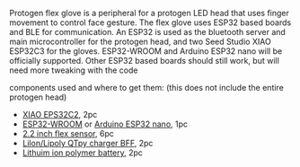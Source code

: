 Protogen flex glove is a peripheral for a protogen LED head that uses finger movement to control face gesture. The flex glove uses ESP32 based boards and BLE for communication.
An ESP32 is used as the bluetooth server and main microcontroller for the protogen head, and two Seed Studio XIAO ESP32C3 for the gloves.
ESP32-WROOM and Arduino ESP32 nano will be officially supported. Other ESP32 based boards should still work, but will need more tweaking with the code

components used and where to get them: (this does not include the entire protogen head)
- [XIAO EPS32C2](https://www.seeedstudio.com/Seeed-XIAO-ESP32C3-p-5431.html), 2pc 
- [ESP32-WROOM](https://www.amazon.com/s?k=esp32+Wroom+32&i=electronics&crid=2EIN54VSP3B0&sprefix=esp32+wroom+%2Celectronics%2C166&ref=nb_sb_noss_2) or [Arduino ESP32 nano](https://store.arduino.cc/products/nano-esp32), 1pc 
- [2.2 inch flex sensor](https://www.adafruit.com/product/1070), 6pc 
- [Lilon/Lipoly QTpy charger BFF](https://www.adafruit.com/product/5397), 2pc
- [Lithuim ion polymer battery](https://www.adafruit.com/product/1578), 2pc 

